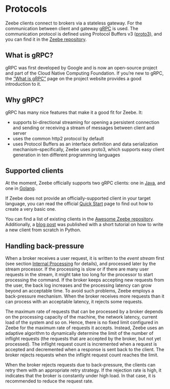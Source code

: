 # Protocols

Zeebe clients connect to brokers via a stateless gateway. For the communication
between client and gateway [gRPC](https://grpc.io/) is used. The communication protocol is defined using
Protocol Buffers v3 ([proto3](https://developers.google.com/protocol-buffers/docs/proto3)), and you can find it in the
[Zeebe repository](https://github.com/zeebe-io/zeebe/tree/develop/gateway-protocol).

## What is gRPC?
gRPC was first developed by Google and is now an open-source project and part of the Cloud Native Computing Foundation.
If you’re new to gRPC, the [“What is gRPC”](https://grpc.io/docs/guides/index.html) page on the project website provides a good introduction to it.

## Why gRPC?
gRPC has many nice features that make it a good fit for Zeebe. It:

  - supports bi-directional streaming for opening a persistent connection and sending or receiving a stream of messages between client and server
  - uses the common http2 protocol by default
  - uses Protocol Buffers as an interface definition and data serialization mechanism–specifically, Zeebe uses proto3, which supports easy client generation in ten different programming languages

## Supported clients

At the moment, Zeebe officially supports two gRPC clients: one in [Java](/clients/java-client/), and one in [Golang](/clients/go-client/).

If Zeebe does not provide an officially-supported client in your target language, you can read the official [Quick Start](https://grpc.io/docs/quickstart/) page to find out how
to create a very basic one.

You can find a list of existing clients in the [Awesome Zeebe repository](https://github.com/zeebe-io/awesome-zeebe#clients).
Additionally, a [blog post](https://zeebe.io/blog/2018/11/grpc-generating-a-zeebe-python-client/) was published with a short tutorial on how to write a new client from scratch in Python.


## Handling back-pressure

When a broker receives a user request, it is written to the *event stream* first (see section [Internal Processing](/basics/internal-processing.html) for details), and processed later by the stream processor.
If the processing is slow or if there are many user requests in the stream, it might take too long for the processor to start processing the command.
If the broker keeps accepting new requests from the user, the back log increases and the processing latency can grow beyond an acceptable time.
To avoid such problems, Zeebe employs a back-pressure mechanism.
When the broker receives more requests than it can process with an acceptable latency, it rejects some requests.

The maximum rate of requests that can be processed by a broker depends on the processing capacity of the machine, the network latency, current load of the system and so on.
Hence, there is no fixed limit configured in Zeebe for the maximum rate of requests it accepts.
Instead, Zeebe uses an adaptive algorithm to dynamically determine the limit of the number of inflight requests (the requests that are accepted by the broker, but not yet processed).
The inflight request count is incremented when a request is accepted and decremented when a response is sent back to the client.
The broker rejects requests when the inflight request count reaches the limit.

When the broker rejects requests due to back-pressure, the clients can retry them with an appropriate retry strategy.
If the rejection rate is high, it indicates that the broker is constantly under high load.
In that case, it is recommended to reduce the request rate.
